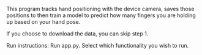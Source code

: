 This program tracks hand positioning with the device camera, saves those positions to then train a model to predict how many fingers you are holding up based on your hand pose.

If you choose to download the data, you can skip step 1.

Run instructions:
Run app.py. Select which functionality you wish to run.
